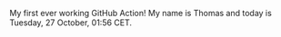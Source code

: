 My first ever working GitHub Action!
My name is Thomas and today is Tuesday, 27 October, 01:56 CET. 

